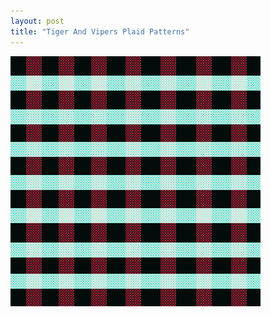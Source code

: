 ```yaml
---
layout: post
title: "Tiger And Vipers Plaid Patterns"
---
```

![Tiger And Vipers Plaid](https://github.com/LWFlouisa/PinPalette/blob/main/Images/TigersAndVipersPlaid.png?raw=true)

